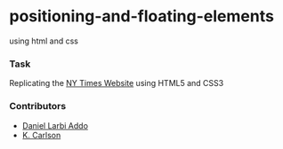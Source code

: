 # positioning-and-floating-elements
using html and css

### Task
Replicating the [NY Times Website](https://www.nytimes.com/2014/03/18/science/space/detection-of-waves-in-space-buttresses-landmark-theory-of-big-bang.html?_r=0) using HTML5 and CSS3

### Contributors
* [Daniel Larbi Addo](https://github.com/addod19)
* [K. Carlson](https://github.com/DanCarl857)